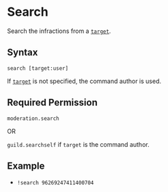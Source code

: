# Search

Search the infractions from a [`target`](../../../reference/object-types.md#user).

## Syntax

`search [target:user]`

If [`target`](../../../reference/object-types.md#user) is not specified, the command author is used.

## Required Permission

`moderation.search`

OR

`guild.searchself` if `target` is the command author.

## Example

- `!search 96269247411400704`
